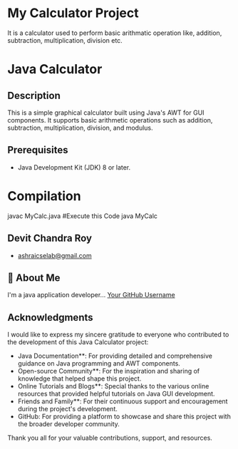 
# My Calculator Project

It is a calculator used to perform basic arithmatic operation like, addition, subtraction, multiplication, division etc.  
# Java Calculator

## Description
This is a simple graphical calculator built using Java's AWT for GUI components. It supports basic arithmetic operations such as addition, subtraction, multiplication, division, and modulus.

## Prerequisites
- Java Development Kit (JDK) 8 or later.

# Compilation
javac MyCalc.java
#Execute this Code
java MyCalc



## Devit Chandra Roy

- [ashraicselab@gmail.com](https://www.github.com/ashraiengineeringcollege)


## 🚀 About Me
I'm a java application developer...
[Your GitHub Username](https://github.com/ashraiengineeringcollege)


## Acknowledgments

I would like to express my sincere gratitude to everyone who contributed to the development of this Java Calculator project:

- Java Documentation**: For providing detailed and comprehensive guidance on Java programming and AWT components.
- Open-source Community**: For the inspiration and sharing of knowledge that helped shape this project.
- Online Tutorials and Blogs**: Special thanks to the various online resources that provided helpful tutorials on Java GUI development.
- Friends and Family**: For their continuous support and encouragement during the project's development.
- GitHub: For providing a platform to showcase and share this project with the broader developer community.

Thank you all for your valuable contributions, support, and resources.
